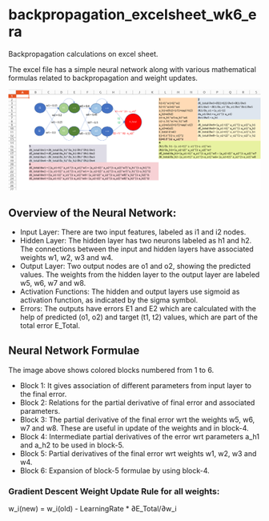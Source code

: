 # backpropagation_excelsheet_wk6_era
Backpropagation calculations on excel sheet. 

The excel file has a simple neural network along with various mathematical formulas related to backpropagation and weight updates.

![main_image](images/network_formulae.png "main screenshot")

## Overview of the Neural Network:

- Input Layer: There are two input features, labeled as i1 and i2 nodes.
- Hidden Layer: The hidden layer has two neurons labeled as h1 and h2. The connections between the input and hidden layers have associated weights w1, w2, w3 and w4.
- Output Layer: Two output nodes are o1 and o2, showing the predicted values. The weights from the hidden layer to the output layer are labeled w5, w6, w7 and w8.
- Activation Functions: The hidden and output layers use sigmoid as activation function, as indicated by the sigma symbol.
- Errors: The outputs have errors E1 and E2 which are calculated with the help of predicted (o1, o2) and target (t1, t2) values, which are part of the total error E_Total.

## Neural Network Formulae
The image above shows colored blocks numbered from 1 to 6. 
- Block 1: It gives association of different parameters from input layer to the final error.
- Block 2: Relations for the partial derivative of final error and associated parameters. 
- Block 3: The partial derivative of the final error wrt the weights w5, w6, w7 and w8. These are useful in update of the weights and in block-4.
- Block 4: Intermediate partial derivatives of the error wrt parameters a_h1 and a_h2 to be used in block-5.
- Block 5: Partial derivatives of the final error wrt weights w1, w2, w3 and w4.
- Block 6: Expansion of block-5 formulae by using block-4.

### Gradient Descent Weight Update Rule for all weights:

w_i(new) = w_i(old) - LearningRate * ∂E_Total/∂w_i
